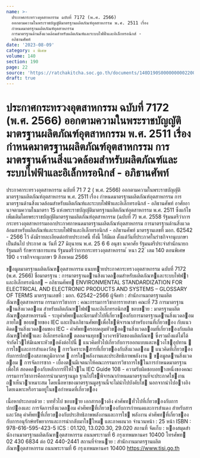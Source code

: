 ```yaml
---
name: >-
  ประกาศกระทรวงอุตสาหกรรม ฉบับที่ 7172 (พ.ศ. 2566)
  ออกตามความในพระราชบัญญัติมาตรฐานผลิตภัณฑ์อุตสาหกรรม พ.ศ. 2511 เรื่อง
  กำหนดมาตรฐานผลิตภัณฑ์อุตสาหกรรม
  การมาตรฐานด้านสิ่งแวดล้อมสำหรับผลิตภัณฑ์และระบบไฟฟ้าและอิเล็กทรอนิกส์ -
  อภิธานศัพท์
date: '2023-08-09'
category: ง พิเศษ
volume: 140
section: 190
page: 22
source: 'https://ratchakitcha.soc.go.th/documents/140D190S0000000002200.pdf'
draft: true
---
```


# ประกาศกระทรวงอุตสาหกรรม ฉบับที่ 7172 (พ.ศ. 2566) ออกตามความในพระราชบัญญัติมาตรฐานผลิตภัณฑ์อุตสาหกรรม พ.ศ. 2511 เรื่อง กำหนดมาตรฐานผลิตภัณฑ์อุตสาหกรรม การมาตรฐานด้านสิ่งแวดล้อมสำหรับผลิตภัณฑ์และระบบไฟฟ้าและอิเล็กทรอนิกส์ - อภิธานศัพท์

ประกาศกระทรวงอุตสาหกรรม ฉบับที่ 71 7 2 ( พ.ศ. 2566) ออกตามความในพระราชบัญญัติมาตรฐานผลิตภัณฑ์อุตสาหกรรม พ.ศ. 2511 เรื่อง กำหนดมาตรฐานผลิตภัณฑ์อุตสาหกรรม การมาตรฐานด้านสิ่งแวดล้อมสำหรับผลิตภัณฑ์และระบบไฟฟ้าและอิเล็กทรอนิกส์ - อภิธานศัพท์ อาศัยอานาจตามความในมาตรา 15 แห่งพระราชบัญญัติมาตรฐานผลิตภัณฑ์อุตสาหกรรม พ.ศ. 2511 ซึ่งแก้ไขเพิ่มเติมโดยพระราชบัญญัติมาตรฐานผลิตภัณฑ์อุตสาหกรรม (ฉบับที่ 7) พ.ศ. 2558 รัฐมนตรีว่าการกระทรวงอุตสาหกรรมออกประกาศกาหนดมาตรฐานผลิตภัณฑ์อุตสาหกรรม การมาตรฐานด้านสิ่งแวดล้อมสาหรับผลิตภัณฑ์และระบบไฟฟ้าและอิเล็กทรอนิกส์ - อภิธานศัพท์ มาตรฐานเลขที่ มอก. 62542 - 2566 ไว้ ดังมีรายละเอียดต่อท้ายประกาศนี้ ทั้งนี้ ให้มีผล ตั้งแต่วันที่ประกาศในรำชกิจจานุเบกษา เป็นต้นไป ประกาศ ณ วันที่ 27 มิถุนายน พ.ศ. 25 6 6 อนุชา นาคาศัย รัฐมนตรีประจำสำนักนายกรัฐมนตรี รักษาราชการแทน รัฐมนตรีว่าการกระทรวงอุตสาหกรรม ้ หนา 22 ่ เลม 140 ตอนพิเศษ 190 ง ราชกิจจานุเบกษา 9 สิงหาคม 2566

ขอมูลมาตรฐานผลิตภัณฑอุตสาหกรรม แนบทายประกาศกระทรวงอุตสาหกรรม ฉบับที่ 7172 (พ.ศ. 2566) ชื่อมาตรฐาน : การมาตรฐานดานสิ่งแวดลอมสําหรับผลิตภัณฑและระบบไฟฟาและอิเล็กทรอนิกส – อภิธานศัพท ENVIRONMENTAL STANDARDIZATION FOR ELECTRICAL AND ELECTRONIC PRODUCTS AND SYSTEMS – GLOSSARY OF TERMS มาตรฐานเลขที่ : มอก. 62542−2566 ผู้จัดทํา : สํานักงานมาตรฐานผลิตภัณฑอุตสาหกรรม กรรมการวิชาการ : คณะกรรมการวิชาการรายสาขา คณะที่ 73 การมาตรฐานดานสิ่งแวดลอม สําหรับผลิตภัณฑไฟฟาและอิเล็กทรอนิกส ขอบขาย : มาตรฐานผลิตภัณฑอุตสาหกรรมนี้ - ระบุคําศัพทและนิยามทั่วไปที่เกี่ยวของกับการมาตรฐานดานสิ่งแวดลอมภายใต ขอบขายของ IEC และเป็นอภิธานศัพทเพื่อใชพิจารณาสําหรับงานที่เกี่ยวของ กับแนวคิดดานสิ่งแวดลอมของ IEC - คําศัพทครอบคลุมหัวขอดานสิ่งแวดลอมที่เกี่ยวของกับผลิตภัณฑไฟฟาและ อิเล็กทรอนิกส ตลอดจนทุกชวงวงจรชีวิตของผลิตภัณฑ ซึ่งรวมถึงแต่ไม่ได้ จํากัดไวให้มีเฉพาะหัวขอดังต่อไปนี้  แนวคิดทั่วไปเกี่ยวกับการออกแบบและหวงโซอุปทาน  การใชและการสําแดงวัสดุ  การวิเคราะหสารที่เกี่ยวของกับสิ่งแวดลอม  แนวคิดที่เกี่ยวของกับการปกปองสภาพภูมิอากาศ  การใชพลังงานและประสิทธิภาพพลังงาน  ขอมูลดานสิ่งแวดลอม  การจัดการซาก - เบื้องตนมีเจตนาให้คณะกรรมการวิชาการใชในการกําหนดมาตรฐานเพื่อให้ สอดคลองกับหลักการที่ให้ไวใน IEC Guide 108 - ความรับผิดชอบอยางหนึ่งของคณะกรรมการวิชาการคือการนํามาตรฐานมูล ฐานไปใชพิจารณากําหนดมาตรฐานที่จะประกาศใชงาน ถาเห็นวาเหมาะสม โดยเนื้อหาของมาตรฐานมูลฐานนี้จะไม่นําไปบังคับใช นอกจากนําไปอางอิง โดยเฉพาะหรือรวมอยู่ในขอกําหนดที่เกี่ยวของ

เนื้อหาประกอบด้วย : บททั่วไป ขอบขาย เอกสารอางอิง คําศัพททั่วไปที่เกี่ยวของกับการปกปองและ การจัดการสิ่งแวดลอม คําศัพทที่เกี่ยวของกับการกําหนดและการสําแดง สําหรับสารและวัสดุ คําศัพทที่เกี่ยวของกับประสิทธิภาพพลังงานและการใช พลังงาน คําศัพทที่เกี่ยวของกับการอนุรักษ์ทรัพยากรและการนํากลับมาใชใหม และภาคผนวก จํานวนหน้า : 25 หน้า ISBN : 978-616-595-423-5 ICS : 01.120, 13.020.30, 29.020 สถานที่ จัดเก็บ : หองสมุดสํานักงานมาตรฐานผลิตภัณฑอุตสาหกรรม ถนนพระรามที่ 6 กรุงเทพมหานคร 10400 โทรศัพท 02 430 6834 ต่อ 02 440-2441 สถานที่จําหนาย : สํานักงานมาตรฐานผลิตภัณฑอุตสาหกรรม ถนนพระรามที่ 6 กรุงเทพมหานคร 10400 https://www.tisi.go.th
